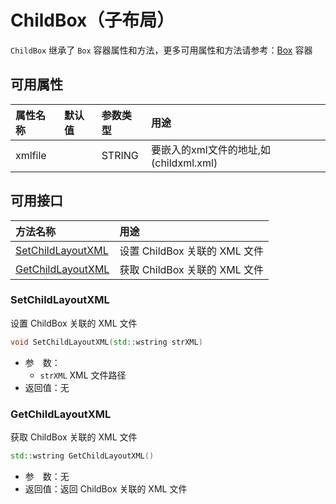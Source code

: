 ﻿# ChildBox（子布局）

`ChildBox` 继承了 `Box` 容器属性和方法，更多可用属性和方法请参考：[Box](Box.md) 容器

## 可用属性

| 属性名称 | 默认值 | 参数类型 | 用途 |
| :--- | :--- | :--- | :--- |
| xmlfile |  | STRING | 要嵌入的xml文件的地址,如(childxml.xml) |

## 可用接口

| 方法名称 | 用途 |
| :--- | :--- |
| [SetChildLayoutXML](#SetChildLayoutXML) | 设置 ChildBox 关联的 XML 文件 |
| [GetChildLayoutXML](#GetChildLayoutXML) | 获取 ChildBox 关联的 XML 文件 |


### SetChildLayoutXML

设置 ChildBox 关联的 XML 文件

```cpp
void SetChildLayoutXML(std::wstring strXML)
```

 - 参&emsp;数：  
    - `strXML` XML 文件路径
 - 返回值：无

### GetChildLayoutXML

获取 ChildBox 关联的 XML 文件

```cpp
std::wstring GetChildLayoutXML()
```

 - 参&emsp;数：无  
 - 返回值：返回 ChildBox 关联的 XML 文件

